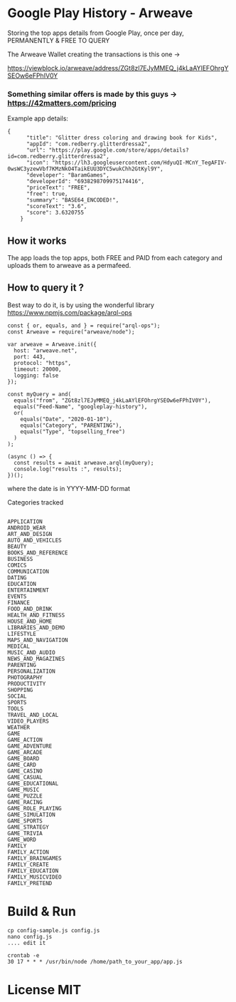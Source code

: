 # Google Play History - Arweave

Storing the top apps details from Google Play, once per day, PERMANENTLY & FREE TO QUERY

The Arweave Wallet creating the transactions is this one ->

https://viewblock.io/arweave/address/ZGt8zl7EJyMMEQ_j4kLaAYlEFOhrgYSEOw6eFPhIV0Y

### Something similar offers is made by this guys -> https://42matters.com/pricing

Example app details:

```
{
      "title": "Glitter dress coloring and drawing book for Kids",
      "appId": "com.redberry.glitterdressa2",
      "url": "https://play.google.com/store/apps/details?id=com.redberry.glitterdressa2",
      "icon": "https://lh3.googleusercontent.com/HdyuQI-MCnY_TegAFIV-0wsWC3yzewVbf7KMzNkO4TaikEUU3DYC5wukChh2GtKyl9Y",
      "developer": "BaramGames",
      "developerId": "6938298709975174416",
      "priceText": "FREE",
      "free": true,
      "summary": "BASE64_ENCODED!",
      "scoreText": "3.6",
      "score": 3.6320755
    }
```

## How it works

The app loads the top apps, both FREE and PAID from each category and uploads them to arweave as a permafeed.

## How to query it ?

Best way to do it, is by using the wonderful library https://www.npmjs.com/package/arql-ops

```
const { or, equals, and } = require("arql-ops");
const Arweave = require("arweave/node");

var arweave = Arweave.init({
  host: "arweave.net",
  port: 443,
  protocol: "https",
  timeout: 20000,
  logging: false
});

const myQuery = and(
  equals("from", "ZGt8zl7EJyMMEQ_j4kLaAYlEFOhrgYSEOw6eFPhIV0Y"),
  equals("Feed-Name", "googleplay-history"),
  or(
    equals("Date", "2020-01-10"),
    equals("Category", "PARENTING"),
    equals("Type", "topselling_free")
  )
);

(async () => {
  const results = await arweave.arql(myQuery);
  console.log("results :", results);
})();
```

where the date is in YYYY-MM-DD format

Categories tracked

```

APPLICATION
ANDROID_WEAR
ART_AND_DESIGN
AUTO_AND_VEHICLES
BEAUTY
BOOKS_AND_REFERENCE
BUSINESS
COMICS
COMMUNICATION
DATING
EDUCATION
ENTERTAINMENT
EVENTS
FINANCE
FOOD_AND_DRINK
HEALTH_AND_FITNESS
HOUSE_AND_HOME
LIBRARIES_AND_DEMO
LIFESTYLE
MAPS_AND_NAVIGATION
MEDICAL
MUSIC_AND_AUDIO
NEWS_AND_MAGAZINES
PARENTING
PERSONALIZATION
PHOTOGRAPHY
PRODUCTIVITY
SHOPPING
SOCIAL
SPORTS
TOOLS
TRAVEL_AND_LOCAL
VIDEO_PLAYERS
WEATHER
GAME
GAME_ACTION
GAME_ADVENTURE
GAME_ARCADE
GAME_BOARD
GAME_CARD
GAME_CASINO
GAME_CASUAL
GAME_EDUCATIONAL
GAME_MUSIC
GAME_PUZZLE
GAME_RACING
GAME_ROLE_PLAYING
GAME_SIMULATION
GAME_SPORTS
GAME_STRATEGY
GAME_TRIVIA
GAME_WORD
FAMILY
FAMILY_ACTION
FAMILY_BRAINGAMES
FAMILY_CREATE
FAMILY_EDUCATION
FAMILY_MUSICVIDEO
FAMILY_PRETEND

```

# Build & Run

```
cp config-sample.js config.js
nano config.js
.... edit it

crontab -e
30 17 * * * /usr/bin/node /home/path_to_your_app/app.js

```

# License MIT
